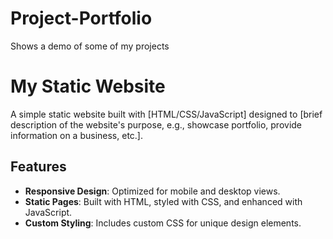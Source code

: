 # Project-Portfolio
Shows a demo of some of my projects
# My Static Website

A simple static website built with [HTML/CSS/JavaScript] designed to [brief description of the website's purpose, e.g., showcase portfolio, provide information on a business, etc.].

## Features
- **Responsive Design**: Optimized for mobile and desktop views.
- **Static Pages**: Built with HTML, styled with CSS, and enhanced with JavaScript.
- **Custom Styling**: Includes custom CSS for unique design elements.
  

